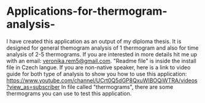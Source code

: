 # Applications-for-thermogram-analysis-
I have created this application as an output of my diploma thesis. It is designed for general themogram analysis of 1 thermogram and also
for time analysis of 2-5 thermograms. If you are interested in more details hit me up with an email: veronika.rem5@gmail.com.
"Readme file" is inside the install file in Czech langue. If you are non-native speaker, here is a link to video guide for both type of analysis to show you how to use this application: https://www.youtube.com/channel/UCrt0Q5dGP8QxuWIBOQiWTRA/videos?view_as=subscriber
In file called "thermograms", there are some thermograms you can use to test this application. 
